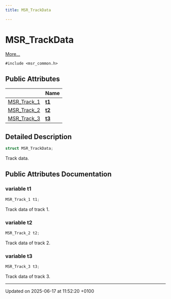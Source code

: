 ```yaml
---
title: MSR_TrackData

---
```


# MSR_TrackData



 [More...](#detailed-description)


`#include <msr_common.h>`

## Public Attributes

|                | Name           |
| -------------- | -------------- |
| [MSR_Track_1](struct_m_s_r___track__1.md) | **[t1](struct_m_s_r___track_data.md#variable-t1)**  |
| [MSR_Track_2](struct_m_s_r___track__2.md) | **[t2](struct_m_s_r___track_data.md#variable-t2)**  |
| [MSR_Track_3](struct_m_s_r___track__3.md) | **[t3](struct_m_s_r___track_data.md#variable-t3)**  |

## Detailed Description

```cpp
struct MSR_TrackData;
```


Track data. 

## Public Attributes Documentation

### variable t1

```cpp
MSR_Track_1 t1;
```


Track data of track 1. 


### variable t2

```cpp
MSR_Track_2 t2;
```


Track data of track 2. 


### variable t3

```cpp
MSR_Track_3 t3;
```


Track data of track 3. 


-------------------------------

Updated on 2025-06-17 at 11:52:20 +0100